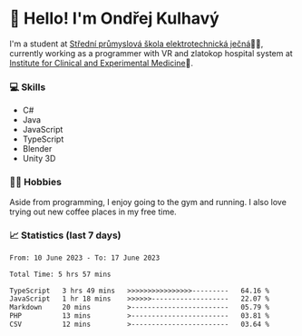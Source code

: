 # 👋 Hello! I'm Ondřej Kulhavý

I'm a student at [Střední průmyslová škola elektrotechnická ječná](https://www.spsejecna.cz/)👨‍🎓, currently working as a programmer with VR and zlatokop hospital system at [Institute for Clinical and Experimental Medicine](https://www.ikem.cz/en/)🏥.

### 💻 Skills
- C#
- Java
- JavaScript
- TypeScript
- Blender
- Unity 3D

### 🏋️‍♂️ Hobbies

Aside from programming, I enjoy going to the gym and running. I also love trying out new coffee places in my free time.

### 📈 Statistics (last 7 days)
<!--START_SECTION:waka-->

```txt
From: 10 June 2023 - To: 17 June 2023

Total Time: 5 hrs 57 mins

TypeScript   3 hrs 49 mins   >>>>>>>>>>>>>>>>---------   64.16 %
JavaScript   1 hr 18 mins    >>>>>>-------------------   22.07 %
Markdown     20 mins         >------------------------   05.79 %
PHP          13 mins         >------------------------   03.81 %
CSV          12 mins         >------------------------   03.64 %
```

<!--END_SECTION:waka-->



